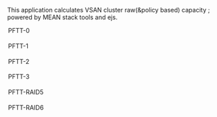 This application calculates VSAN cluster raw(&policy based) capacity ; powered by MEAN stack tools and ejs.


  <option name="PFTT-0" value="1"> PFTT-0</option> 
            <option type="hidden" name="PFTT-0" value="PFTT0"> </option>
            <option name="PFTT-1" value="0.5"> PFTT-1 </option>         
            <option type="hidden" name="PFTT-1" value="PFTT1">  </option>
            <option name="PFTT-2" value="0.333"> PFTT-2 </option>
            <option type="hidden" name="PFTT-2" value="PFTT2">  </option>
            <option name="PFTT-3"value="0.25"> PFTT-3 </option>
            <option type="hidden" name="PFTT-3"value="PFTT3">  </option>
            <option name="PFTT-RAID5" value="0.75"> PFTT-RAID5 </option>
            <option type="hidden" name="PFTT-RAID5" value="FTM5-PFTT1"> </option>
            <option name="PFTT-RAID6" value="0.67"> PFTT-RAID6 </option>        
            <option type="hidden" name="PFTT-RAID6" value="FTM6-PFTT2"> </option>
